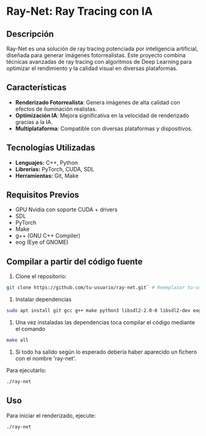 
# Ray-Net: Ray Tracing con IA

## Descripción

Ray-Net es una solución de ray tracing potenciada por inteligencia artificial, diseñada para generar imágenes fotorrealistas. Este proyecto combina técnicas avanzadas de ray tracing con algoritmos de Deep Learning para optimizar el rendimiento y la calidad visual en diversas plataformas.

## Características

- **Renderizado Fotorrealista**: Genera imágenes de alta calidad con efectos de iluminación realistas.
- **Optimización IA**: Mejora significativa en la velocidad de renderizado gracias a la IA.
- **Multiplataforma**: Compatible con diversas plataformas y dispositivos.

## Tecnologías Utilizadas

- **Lenguajes:** C++, Python
- **Librerías:** PyTorch, CUDA, SDL
- **Herramientas:** Git, Make

## Requisitos Previos

- GPU Nvidia con soporte CUDA + drivers
- SDL
- PyTorch
- Make
- g++ (GNU C++ Compiler)
- eog (Eye of GNOME)

## Compilar a partir del código fuente

1. Clone el repositorio:

```bash
git clone https://github.com/tu-usuario/ray-net.git` # Reemplazar tu-usuario por tu usuario de Git
```

1. Instalar dependencias

```bash
sudo apt install git gcc g++ make python3 libsdl2-2.0-0 libsdl2-dev eog 
```

1. Una vez instaladas las dependencias toca compilar el código mediante el comando

```bash
make all
```

1. Si todo ha salido según lo esperado debería haber aparecido un fichero con el nombre 'ray-net'.

Para ejecutarlo:

```bash
./ray-net
```

## Uso

Para iniciar el renderizado, ejecute:

```bash
./ray-net
```
